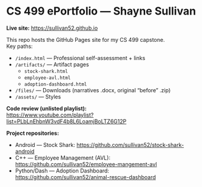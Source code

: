 # CS 499 ePortfolio — Shayne Sullivan

**Live site:** https://sullivan52.github.io

This repo hosts the GitHub Pages site for my CS 499 capstone.  
Key paths:
- `/index.html` — Professional self-assessment + links
- `/artifacts/` — Artifact pages
  - `stock-shark.html`
  - `employee-avl.html`
  - `adoption-dashboard.html`
- `/files/` — Downloads (narratives .docx, original “before” .zip)
- `/assets/` — Styles

**Code review (unlisted playlist):**  
https://www.youtube.com/playlist?list=PLbLnEhbnW3vdF4b8L6LoamjBoLTZ6G12P

**Project repositories:**
- Android — Stock Shark: https://github.com/sullivan52/stock-shark-android  
- C++ — Employee Management (AVL): https://github.com/sullivan52/employee-mangement-avl  
- Python/Dash — Adoption Dashboard: https://github.com/sullivan52/animal-rescue-dashboard
